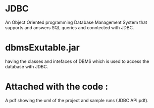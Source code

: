 # JDBC
An Object Oriented programming Database Management System that supports and answers SQL
queries and conntected with JDBC.
# dbmsExutable.jar
having the classes and intefaces of DBMS which is used to access the database with JDBC.
# Attached with the code :
A pdf showing the uml of the project and sample runs (JDBC API.pdf).
